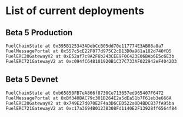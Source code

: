 # List of current deployments

## Beta 5 Production

```
FuelChainState at 0x395B125343ADebCcB05dd70e117774E3AB08a8a7
FuelMessagePortal at 0x557c5cE22F877d975C2cB13D0a961a182d740fD5
FuelERC20GatewayV2 at 0xE52af7c9A2F6b243CEE9F0C423E06BAb6E5c6E3b
FuelERC721GatewayV2 at 0xc094fC648101920B1C37C733AF022942eF4042D3
```

## Beta 5 Devnet

```
FuelChainState at 0xb65850FB7eA866f8730Ce713657ed965407F6472
FuelMessagePortal at 0xBf340BAC79c301B264E2a5dEa51b7F61eb3e666A
FuelERC20GatewayV2 at 0x749E27d070E2F4a3D6CED522a0D4BDCB37fA95ba
FuelERC721GatewayV2 at 0xc17a3694B01238308Fd1140E2F13928ff6564f84
```

 
 
 
 